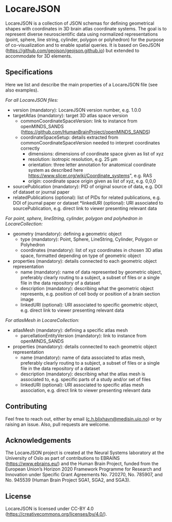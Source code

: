 # LocareJSON

LocareJSON is a collection of JSON schemas for defining geometrical shapes with coordinates in 3D brain atlas coordinate systems. The goal is to represent diverse neuroscientific data using normalized representations (point, sphere, line string, cylinder, polygon or polyhedron) for the purpose of co-visualization and to enable spatial queries. It is based on GeoJSON (https://github.com/geojson/geojson.github.io) but extended to accommodate for 3D elements. 



## Specifications
Here we list and describe the main properties of a LocareJSON file (see also examples).

_For all LocareJSON files:_
* version	(mandatory): LocareJSON version number, e.g. 1.0.0
* targetAtlas (mandatory): target 3D atlas space version 
  * commonCoordinateSpaceVersion: link to instance from openMINDS_SANDS (https://github.com/HumanBrainProject/openMINDS_SANDS)
  * coordinateSpaceSetup: details extracted from commonCoordinateSpaceVersion needed to interpret coordinates correctly
      * dimensions: dimensions of coordinate space given as list of xyz  
      * resolution: isotropic resolution, e.g. 25 μm
      * orientation: three letter annotation for anatomical coordinate system as described here https://www.slicer.org/wiki/Coordinate_systems", e.g. RAS
      * origin: coordinate space origin given as list of xyz, e.g. 0,0,0 
* sourcePublication	(mandatory): PID of original source of data, e.g. DOI of dataset or journal paper
* relatedPublications	(optional):	list of PIDs for related publications, e.g. DOI of journal paper or dataset 
*linkedURI (optional): URI associated to sourcePublication, e.g. direct link to viewer presenting relevant data

_For point, sphere, lineString, cylinder, polygon and polyhedron in LocareCollection:_		
* geometry (mandatory): defining a geometric object  
  * type (mandatory): Point, Sphere, LineString, Cylinder, Polygon or Polyhedron
  * coordinates (mandatory): list of xyz coordinates in chosen 3D atlas space, formatted depending on type of geometric object
* properties (mandatory): details connected to each geometric object representation
  * name (mandatory): name of data represented by geometric object, preferably clearly routing to a subject, a subset of files or a single file in the data repository of a dataset
  * description (mandatory): describing what the geometric object represents, e.g. position of cell body or position of a brain section image
  * linkedURI (optional): URI associated to specific geometric object, e.g. direct link to viewer presenting relevant data

_For atlasMesh in LocareCollection:_
* atlasMesh (mandatory): defining a specific atlas mesh
  * parcellationEntityVersion (mandatory): link to instance from openMINDS_SANDS
* properties (mandatory): details connected to each geometric object representation
  * name (mandatory): name of data associated to atlas mesh, preferably clearly routing to a subject, a subset of files or a single file in the data repository of a dataset
  * description (mandatory): describing what the atlas mesh is associated to, e.g. specific parts of a study and/or set of files
  * linkedURI (optional): URI associated to specific atlas mesh association, e.g. direct link to viewer presenting relevant data

## Contributing
Feel free to reach out, either by email (c.h.blixhavn@medisin.uio.no) or by raising an issue. Also, pull requests are welcome. 

## Acknowledgements
The LocareJSON project is created at the Neural Systems laboratory at the University of Oslo as part of contributions to EBRAINS (https://www.ebrains.eu/) and the Human Brain Project, funded from the European Union’s Horizon 2020 Framework Programme for Research and Innovation under Specific Grant Agreements No. 720270, No. 785907, and No. 945539 (Human Brain Project SGA1, SGA2, and SGA3).

## License
LocareJSON is licensed under CC-BY 4.0 (https://creativecommons.org/licenses/by/4.0/).
